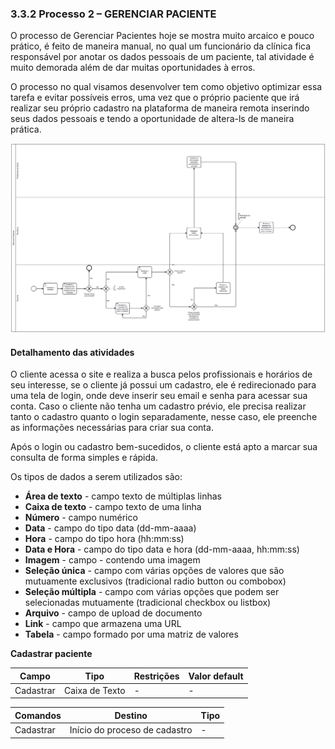 ### 3.3.2 Processo 2 – GERENCIAR PACIENTE

O processo de Gerenciar Pacientes hoje se mostra muito arcaico e pouco prático, é feito de maneira manual, no qual um funcionário da clínica fica responsável por anotar os dados pessoais de um paciente, tal atividade é muito demorada além de dar muitas oportunidades à erros. 

O processo no qual visamos desenvolver tem como objetivo optimizar essa tarefa e evitar possíveis erros, uma vez que o próprio paciente que irá realizar seu próprio cadastro na plataforma de maneira remota inserindo seus dados pessoais e tendo a oportunidade de altera-ls de maneira prática.

![Modelo BPMN do PROCESSO 2](images/diagrama-processo-2.png "BPMN do Processo 2.")


#### Detalhamento das atividades

O cliente acessa o site e realiza a busca pelos profissionais e horários de seu interesse, se o cliente já possui um cadastro, ele é redirecionado para uma tela de login, onde deve inserir seu email e senha para acessar sua conta. Caso o cliente não tenha um cadastro prévio, ele precisa realizar tanto o cadastro quanto o login separadamente, nesse caso, ele preenche as informações necessárias para criar sua conta.

Após o login ou cadastro bem-sucedidos, o cliente está apto a marcar sua consulta de forma simples e rápida.

Os tipos de dados a serem utilizados são:

* **Área de texto** - campo texto de múltiplas linhas
* **Caixa de texto** - campo texto de uma linha
* **Número** - campo numérico
* **Data** - campo do tipo data (dd-mm-aaaa)
* **Hora** - campo do tipo hora (hh:mm:ss)
* **Data e Hora** - campo do tipo data e hora (dd-mm-aaaa, hh:mm:ss)
* **Imagem** - campo - contendo uma imagem
* **Seleção única** - campo com várias opções de valores que são mutuamente exclusivos (tradicional radio button ou combobox)
* **Seleção múltipla** - campo com várias opções que podem ser selecionadas mutuamente (tradicional checkbox ou listbox)
* **Arquivo** - campo de upload de documento
* **Link** - campo que armazena uma URL
* **Tabela** - campo formado por uma matriz de valores

**Cadastrar paciente**

| **Campo**       | **Tipo**         | **Restrições** | **Valor default** |
| ---             | ---              | ---            | ---               |
| Cadastrar | Caixa de Texto  |          -      |            -       |

| **Comandos**         |  **Destino**                   | **Tipo** |
| ---                  | ---                            | ---               |
| Cadastrar            | Início do proceso de cadastro  |      -             |



